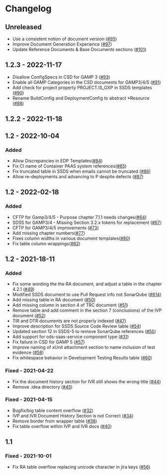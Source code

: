 # Changelog

## Unreleased
- Use a consistent notion of document version ([#95](https://github.com/opendevstack/ods-document-generation-templates/issues/95))
- Improve Document Generation Experience ([#97](https://github.com/opendevstack/ods-document-generation-templates/issues/97))
- Update Reference Documents & Base Documents sections ([#101](https://github.com/opendevstack/ods-document-generation-templates/issues/101))

## 1.2.3 - 2022-11-17
- Disallow ConfigSpecs in CSD for GAMP 3 ([#93](https://github.com/opendevstack/ods-document-generation-templates/pull/93))
- Enable all GAMP Categories in the CSD documents for GAMP3/4/5 ([#91](https://github.com/opendevstack/ods-document-generation-templates/pull/91))
- Add check for project property PROJECT.IS_GXP in SSDS templates ([#90](https://github.com/opendevstack/ods-document-generation-templates/pull/90))
- Rename BuildConfig and DeploymentConfig to abstract *Resource ([#88](https://github.com/opendevstack/ods-document-generation-templates/pull/88))

## 1.2.2 - 2022-11-18

## 1.2 - 2022-10-04
### Added
- Allow Discrepancies in EDP Templates([#84](https://github.com/opendevstack/ods-document-generation-templates/pull/84))
- Fix CI name of Container PAAS system references([#85](https://github.com/opendevstack/ods-document-generation-templates/pull/85))
- Fix truncated table in SSDS when emails cannot be truncated ([#86](https://github.com/opendevstack/ods-document-generation-templates/pull/86))
- Allow re-deployments and advancing to P despite defects ([#87](https://github.com/opendevstack/ods-document-generation-templates/pull/87))

## 1.2 - 2022-02-18
### Added
- CFTP for Gamp3/4/5 - Purpose chapter 7.1.1 needs changes([#64](https://github.com/opendevstack/ods-document-generation-templates/pull/64))
- SDSS for GAMP3/4 - Missing Section 3.2.x tokens for replacement ([#67](https://github.com/opendevstack/ods-document-generation-templates/issues/67))
- CFTP for GAMP3/4/5 improvements ([#73](https://github.com/opendevstack/ods-document-generation-templates/pull/73))
- Add missing chapter numbers([#77](https://github.com/opendevstack/ods-document-generation-templates/pull/77))
- Fixes column widths in various document templates([#80](https://github.com/opendevstack/ods-document-generation-templates/pull/80))
- Fix table column wrappings([#82](https://github.com/opendevstack/ods-document-generation-templates/pull/82))

## 1.2 - 2021-18-11

### Added
- Fix some wording the the RA document, and adjust a table in the chapter 4.2.1 ([#49](https://github.com/opendevstack/ods-document-generation-templates/pull/49))
- Modified SSDS document to use Pull Request info not SonarQube ([#614](https://github.com/opendevstack/ods-jenkins-shared-library/pull/614))
- Add missing table in RA document ([#50](https://github.com/opendevstack/ods-document-generation-templates/pull/50))
- Add missing column in section 4 of TRC document ([#51](https://github.com/opendevstack/ods-document-generation-templates/pull/51))
- Remove table and add comment in the section 7 (conclusions) of the IVP document ([#52](https://github.com/opendevstack/ods-document-generation-templates/pull/52))
- TIR and DTR documents are not properly indexed ([#47](https://github.com/opendevstack/ods-document-generation-templates/pull/47))
- Improve description for SSDS Source Code Review table ([#54](https://github.com/opendevstack/ods-document-generation-templates/pull/54))
- Updated section 12 in SSDS-5 to remove SonarQube references ([#55](https://github.com/opendevstack/ods-document-generation-templates/pull/55))
- Add support for ods-saas-service component type ([#31](https://github.com/opendevstack/ods-document-generation-templates/pull/31))
- Fix failure in CSD for GAMP 5 ([#57](https://github.com/opendevstack/ods-document-generation-templates/pull/57))
- Improve naming of xUnit attachment section to name inclusion of test evidence ([#58](https://github.com/opendevstack/ods-document-generation-templates/pull/58))
- Fix whitespace behavior in Development Testing Results table ([#60](https://github.com/opendevstack/ods-document-generation-templates/pull/60))

### Fixed - 2021-04-22
- Fix the document history section for IVR still shows the wrong title ([#44](https://github.com/opendevstack/ods-document-generation-templates/pull/44))
- Remove .idea directory ([#45](https://github.com/opendevstack/ods-document-generation-templates/pull/45))

### Fixed - 2021-04-15
- Bugfix/big table content overflow ([#32](https://github.com/opendevstack/ods-document-generation-templates/pull/32))
- IVP and IVR Document History Section is not Correct ([#34](https://github.com/opendevstack/ods-document-generation-templates/pull/34))
- Remove border from wrapper table ([#38](https://github.com/opendevstack/ods-document-generation-templates/pull/38))
- Fix table overflow within IVP and IVR docs ([#40](https://github.com/opendevstack/ods-document-generation-templates/pull/40))

## 1.1

### Fixed - 2021-10-01
- Fix RA table overflow replacing unicode character in jira keys ([#56](https://github.com/opendevstack/ods-document-generation-templates/pull/56))

